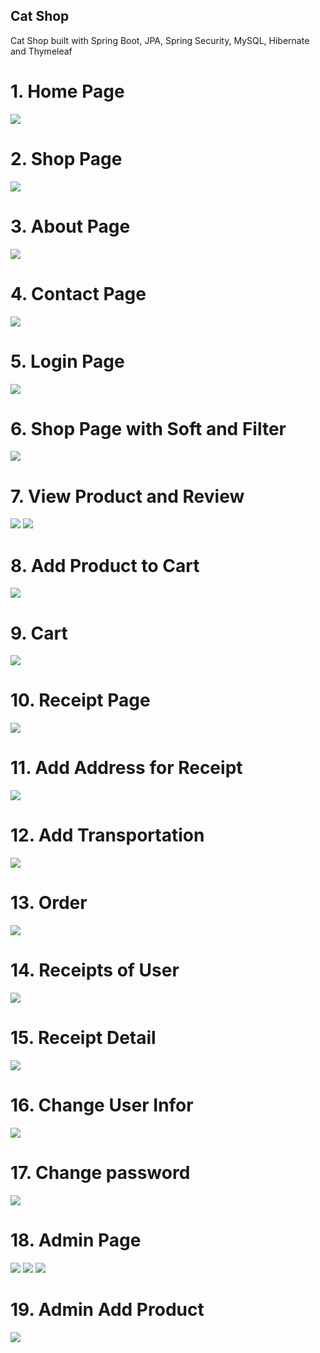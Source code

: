 <div>
  <h2>
    Cat Shop 
  </h2>
  <p>
    Cat Shop built with Spring Boot, JPA, Spring Security, MySQL, Hibernate and Thymeleaf
  </p>
<div>
  <h1>
    1. Home Page
  </h1>
  <img src="/src/main/resources/static/1.png">
</div>
<div>
  <h1>
    2. Shop Page
  </h1>
  <img src="/src/main/resources/static/2.png">
</div>

<div>
  <h1>
    3. About Page
  </h1>
  <img src="/src/main/resources/static/3.png">
</div>

<div>
  <h1>
    4. Contact Page
  </h1>
  <img src="/src/main/resources/static/4.png">
</div>

<div>
  <h1>
    5. Login Page
  </h1>
  <img src="/src/main/resources/static/5.png">
</div>

<div>
  <h1>
    6. Shop Page with Soft and Filter
  </h1>
  <img src="/src/main/resources/static/6.png">
</div>

<div>
  <h1>
    7. View Product and Review
  </h1>
  <img src="/src/main/resources/static/7.1.png">
  <img src="/src/main/resources/static/7.2.png">
</div>

<div>
  <h1>
    8. Add Product to Cart
  </h1>
  <img src="/src/main/resources/static/8.png">
</div>

<div>
  <h1>
    9. Cart
  </h1>
  <img src="/src/main/resources/static/9.png">
</div>

<div>
  <h1>
    10. Receipt Page
  </h1>
  <img src="/src/main/resources/static/10.png">
</div>

<div>
  <h1>
    11. Add Address for Receipt
  </h1>
  <img src="/src/main/resources/static/11.png">
</div>

<div>
  <h1>
    12. Add Transportation
  </h1>
  <img src="/src/main/resources/static/12.png">
</div>

<div>
  <h1>
    13. Order
  </h1>
  <img src="/src/main/resources/static/13.png">
</div>

<div>
  <h1>
    14. Receipts of User
  </h1>
  <img src="/src/main/resources/static/14.png">
</div>

<div>
  <h1>
    15. Receipt Detail
  </h1>
  <img src="/src/main/resources/static/15.png">
</div>

<div>
  <h1>
    16. Change User Infor
  </h1>
  <img src="/src/main/resources/static/16.png">
</div>

<div>
  <h1>
    17. Change password
  </h1>
  <img src="/src/main/resources/static/17.png">
</div>

<div>
  <h1>
    18. Admin Page
  </h1>
  <img src="/src/main/resources/static/18.1.png">
   <img src="/src/main/resources/static/18.2.png">
   <img src="/src/main/resources/static/18.3.png">
</div>

<div>
  <h1>
    19. Admin Add Product
  </h1>
  <img src="/src/main/resources/static/19.png">
</div>
